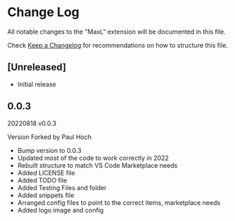 # Change Log

All notable changes to the "MaxL" extension will be documented in this file.

Check [Keep a Changelog](http://keepachangelog.com/) for recommendations on how to structure this file.

## [Unreleased]

- Initial release

## 0.0.3
20220818 v0.0.3

Version Forked by Paul Hoch
- Bump version to 0.0.3
- Updated most of the code to work correctly in 2022
- Rebuilt structure to match VS Code Marketplace needs
- Added LICENSE file
- Added TODO file
- Added Testing Files and folder
- Added snippets file
- Arranged config files to point to the correct items, marketplace needs
- Added logo image and config
